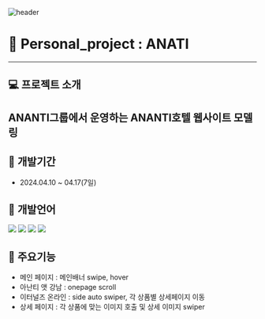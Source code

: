 ![header](https://capsule-render.vercel.app/api?type=wave&color=auto&height=300&section=header&text=Hello&fontSize=90&animation=fadeIn&fontAlignY=38&desc=KyungMo's%20GitHub%20Profile&descAlignY=51&descAlign=62)


#  🏨 Personal_project : ANATI
---
## 💻 프로젝트 소개
ANANTI그룹에서 운영하는 ANANTI호텔 웹사이트 모델링
---
## 📆 개발기간
+ 2024.04.10 ~ 04.17(7일) 

## 📝 개발언어
<div style="display:flex; flex-direction:column; align-items:flex-start;">
    <!-- Frontend -->
    <div>
        <img src="https://img.shields.io/badge/html5-E34F26?style=flat-square&logo=html5&logoColor=white"> 
        <img src="https://img.shields.io/badge/css-1572B6?style=flat-square&logo=css3&logoColor=white"> 
        <img src="https://img.shields.io/badge/javascript-F7DF1E?style=flat-square&logo=javascript&logoColor=black"> 
        <img src="https://img.shields.io/badge/jquery-0769AD?style=flat-square&logo=jQuery&logoColor=black"> 
    </div>
</div>

## 📌 주요기능
+ 메인 페이지 : 메인배너 swipe, hover 
+ 아난티 앳 강남 : onepage scroll
+ 이터널즈 온라인 : side auto swiper, 각 상품별 상세페이지 이동
+ 상세 페이지 : 각 상품에 맞는 이미지 호출 및 상세 이미지 swiper
